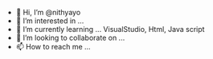 - 👋 Hi, I’m @nithyayo
- 👀 I’m interested in ...
- 🌱 I’m currently learning ... VisualStudio, Html, Java script
- 💞️ I’m looking to collaborate on ...
- 📫 How to reach me ...

<!---
nithyayo/nithyayo is a ✨ special ✨ repository because its `README.md` (this file) appears on your GitHub profile.
You can click the Preview link to take a look at your changes.
--->
